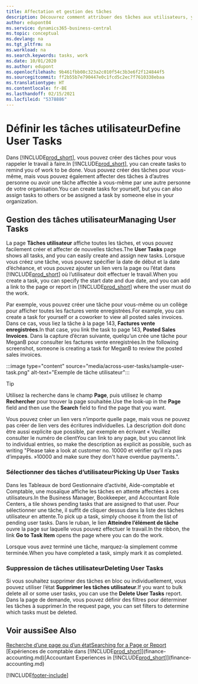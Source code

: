 ```yaml
---
title: Affectation et gestion des tâches
description: Découvrez comment attribuer des tâches aux utilisateurs, y compris votre comptable, dans Business Central, et comment vous choisissez et effectuez des tâches.
author: edupont04
ms.service: dynamics365-business-central
ms.topic: conceptual
ms.devlang: na
ms.tgt_pltfrm: na
ms.workload: na
ms.search.keywords: tasks, work
ms.date: 10/01/2020
ms.author: edupont
ms.openlocfilehash: 9b461fbb08c323a2c010f54c3b3e6f2f124844f5
ms.sourcegitcommit: ff2b55b7e790447e0c1fcd5c2ec7f7610338ebaa
ms.translationtype: HT
ms.contentlocale: fr-BE
ms.lasthandoff: 02/15/2021
ms.locfileid: "5378886"
---
```

# <a name="define-user-tasks"></a><span data-ttu-id="c3b18-103">Définir les tâches utilisateur</span><span class="sxs-lookup"><span data-stu-id="c3b18-103">Define User Tasks</span></span>

<span data-ttu-id="c3b18-104">Dans [!INCLUDE[prod_short](includes/prod_short.md)], vous pouvez créer des tâches pour vous rappeler le travail à faire.</span><span class="sxs-lookup"><span data-stu-id="c3b18-104">In [!INCLUDE[prod_short](includes/prod_short.md)], you can create tasks to remind you of work to be done.</span></span> <span data-ttu-id="c3b18-105">Vous pouvez créer des tâches pour vous-même, mais vous pouvez également affecter des tâches à d’autres personne ou avoir une tâche affectée à vous-même par une autre personne de votre organisation.</span><span class="sxs-lookup"><span data-stu-id="c3b18-105">You can create tasks for yourself, but you can also assign tasks to others or be assigned a task by someone else in your organization.</span></span>  

## <a name="managing-user-tasks"></a><span data-ttu-id="c3b18-106">Gestion des tâches utilisateur</span><span class="sxs-lookup"><span data-stu-id="c3b18-106">Managing User Tasks</span></span>

<span data-ttu-id="c3b18-107">La page **Tâches utilisateur** affiche toutes les tâches, et vous pouvez facilement créer et affecter de nouvelles tâches.</span><span class="sxs-lookup"><span data-stu-id="c3b18-107">The **User Tasks** page shows all tasks, and you can easily create and assign new tasks.</span></span> <span data-ttu-id="c3b18-108">Lorsque vous créez une tâche, vous pouvez spécifier la date de début et la date d’échéance, et vous pouvez ajouter un lien vers la page ou l’état dans [!INCLUDE[prod_short](includes/prod_short.md)] où l’utilisateur doit effectuer le travail.</span><span class="sxs-lookup"><span data-stu-id="c3b18-108">When you create a task, you can specify the start date and due date, and you can add a link to the page or report in [!INCLUDE[prod_short](includes/prod_short.md)] where the user must do the work.</span></span>  

<span data-ttu-id="c3b18-109">Par exemple, vous pouvez créer une tâche pour vous-même ou un collège pour afficher toutes les factures vente enregistrées.</span><span class="sxs-lookup"><span data-stu-id="c3b18-109">For example, you can create a task for yourself or a coworker to view all posted sales invoices.</span></span> <span data-ttu-id="c3b18-110">Dans ce cas, vous liez la tâche à la page 143, **Factures vente enregistrées**.</span><span class="sxs-lookup"><span data-stu-id="c3b18-110">In that case, you link the task to page 143, **Posted Sales Invoices**.</span></span> <span data-ttu-id="c3b18-111">Dans la capture d’écran suivante, quelqu’un crée une tâche pour MeganB pour consulter les factures vente enregistrées.</span><span class="sxs-lookup"><span data-stu-id="c3b18-111">In the following screenshot, someone is creating a task for MeganB to review the posted sales invoices.</span></span>  

:::image type="content" source="media/across-user-tasks/sample-user-task.png" alt-text="Exemple de tâche utilisateur":::

> [!TIP]  
> <span data-ttu-id="c3b18-113">Utilisez la recherche dans le champ **Page**, puis utilisez le champ **Rechercher** pour trouver la page souhaitée.</span><span class="sxs-lookup"><span data-stu-id="c3b18-113">Use the look-up in the **Page** field and then use the **Search** field to find the page that you want.</span></span>  
>
> <span data-ttu-id="c3b18-114">Vous pouvez créer un lien vers n’importe quelle page, mais vous ne pouvez pas créer de lien vers des écritures individuelles. La description doit donc être aussi explicite que possible, par exemple en écrivant « Veuillez consulter le numéro de client</span><span class="sxs-lookup"><span data-stu-id="c3b18-114">You can link to any page, but you cannot link to individual entries, so make the description as explicit as possible, such as writing "Please take a look at customer no.</span></span> <span data-ttu-id="c3b18-115">10000 et vérifier qu’il n’a pas d’impayés. »</span><span class="sxs-lookup"><span data-stu-id="c3b18-115">10000 and make sure they don't have overdue payments.".</span></span>

### <a name="picking-up-user-tasks"></a><span data-ttu-id="c3b18-116">Sélectionner des tâches d’utilisateur</span><span class="sxs-lookup"><span data-stu-id="c3b18-116">Picking Up User Tasks</span></span>

<span data-ttu-id="c3b18-117">Dans les Tableaux de bord Gestionnaire d’activité, Aide-comptable et Comptable, une mosaïque affiche les tâches en attente affectées à ces utilisateurs.</span><span class="sxs-lookup"><span data-stu-id="c3b18-117">In the Business Manager, Bookkeeper, and Accountant Role Centers, a tile shows pending tasks that are assigned to that user.</span></span> <span data-ttu-id="c3b18-118">Pour sélectionner une tâche, il suffit de cliquer dessus dans la liste des tâches utilisateur en attente.</span><span class="sxs-lookup"><span data-stu-id="c3b18-118">To pick up a task, simply choose it from the list of pending user tasks.</span></span> <span data-ttu-id="c3b18-119">Dans le ruban, le lien **Atteindre l’élément de tâche** ouvre la page sur laquelle vous pouvez effectuer le travail.</span><span class="sxs-lookup"><span data-stu-id="c3b18-119">In the ribbon, the link **Go to Task Item** opens the page where you can do the work.</span></span>  

<span data-ttu-id="c3b18-120">Lorsque vous avez terminé une tâche, marquez-la simplement comme terminée.</span><span class="sxs-lookup"><span data-stu-id="c3b18-120">When you have completed a task, simply mark it as completed.</span></span>  

### <a name="deleting-user-tasks"></a><span data-ttu-id="c3b18-121">Suppression de tâches utilisateur</span><span class="sxs-lookup"><span data-stu-id="c3b18-121">Deleting User Tasks</span></span>

<span data-ttu-id="c3b18-122">Si vous souhaitez supprimer des tâches en bloc ou individuellement, vous pouvez utiliser l’état **Supprimer les tâches utilisateur**.</span><span class="sxs-lookup"><span data-stu-id="c3b18-122">If you want to bulk delete all or some user tasks, you can use the **Delete User Tasks** report.</span></span> <span data-ttu-id="c3b18-123">Dans la page de demande, vous pouvez définir des filtres pour déterminer les tâches à supprimer.</span><span class="sxs-lookup"><span data-stu-id="c3b18-123">In the request page, you can set filters to determine which tasks must be deleted.</span></span>  

## <a name="see-also"></a><span data-ttu-id="c3b18-124">Voir aussi</span><span class="sxs-lookup"><span data-stu-id="c3b18-124">See Also</span></span>

[<span data-ttu-id="c3b18-125">Recherche d’une page ou d’un état</span><span class="sxs-lookup"><span data-stu-id="c3b18-125">Searching for a Page or Report</span></span>](ui-search.md)  
<span data-ttu-id="c3b18-126">[Expériences de comptable dans [!INCLUDE[prod_short](includes/prod_short.md)]](finance-accounting.md)</span><span class="sxs-lookup"><span data-stu-id="c3b18-126">[Accountant Experiences in [!INCLUDE[prod_short](includes/prod_short.md)]](finance-accounting.md)</span></span>  


[!INCLUDE[footer-include](includes/footer-banner.md)]
